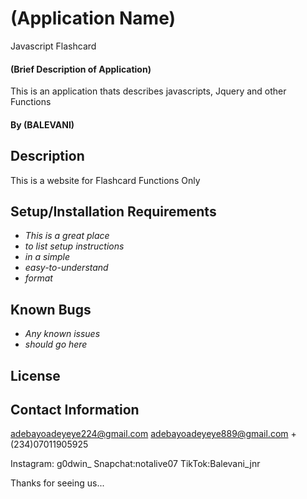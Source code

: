 # (Application Name)
Javascript Flashcard

#### (Brief Description of Application)
This is an application thats describes javascripts, Jquery and other Functions 

#### By (BALEVANI)

<!-- ## Technologies Used

* html
* css
* javascript
* bootstrap
* jquery -->


## Description
This is a website for Flashcard Functions Only

## Setup/Installation Requirements

* _This is a great place_
* _to list setup instructions_
* _in a simple_
* _easy-to-understand_
* _format_

## Known Bugs

* _Any known issues_
* _should go here_

## License

## Contact Information
adebayoadeyeye224@gmail.com
adebayoadeyeye889@gmail.com
+(234)07011905925

Instagram: g0dwin_
Snapchat:notalive07
TikTok:Balevani_jnr


Thanks for seeing us...



















